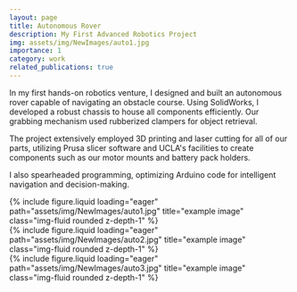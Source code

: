 ```yaml
---
layout: page
title: Autonomous Rover
description: My First Advanced Robotics Project
img: assets/img/NewImages/auto1.jpg
importance: 1
category: work
related_publications: true
---
```

In my first hands-on robotics venture, I designed and built an autonomous rover capable of navigating an obstacle course. Using SolidWorks, I developed a robust chassis to house all components efficiently. Our grabbing mechanism used rubberized clampers for object retrieval. 

The project extensively employed 3D printing and laser cutting for all of our parts, utilizing Prusa slicer software and UCLA's facilities to create components such as our motor mounts and battery pack holders. 

I also spearheaded programming, optimizing Arduino code for intelligent navigation and decision-making.
<div class="row">
    <div class="col-sm mt-3 mt-md-0">
        {% include figure.liquid loading="eager" path="assets/img/NewImages/auto1.jpg" title="example image" class="img-fluid rounded z-depth-1" %}
    </div>
    <div class="col-sm mt-3 mt-md-0">
        {% include figure.liquid loading="eager" path="assets/img/NewImages/auto2.jpg" title="example image" class="img-fluid rounded z-depth-1" %}
    </div>
    <div class="col-sm mt-3 mt-md-0">
        {% include figure.liquid loading="eager" path="assets/img/NewImages/auto3.jpg" title="example image" class="img-fluid rounded z-depth-1" %}
    </div>
</div>


